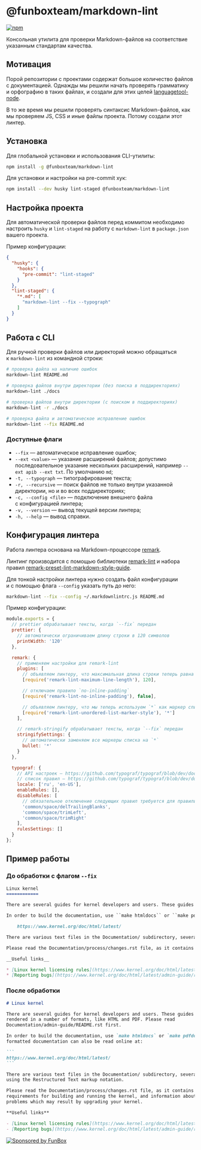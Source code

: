 # @funboxteam/markdown-lint

[![npm](https://img.shields.io/npm/v/@funboxteam/markdown-lint.svg)](https://www.npmjs.com/package/@funboxteam/markdown-lint)

Консольная утилита для проверки Markdown-файлов на соответствие указанным
стандартам качества.

## Мотивация

Порой репозитории с проектами содержат большое количество файлов с
документацией. Однажды мы решили начать проверять грамматику и орфографию в
таких файлах, и создали для этих целей
[languagetool-node](https://github.com/funbox/languagetool-node).

В то же время мы решили проверять синтаксис Markdown-файлов, как мы проверяем
JS, CSS и иные файлы проекта. Потому создали этот линтер.

## Установка

Для глобальной установки и использования CLI-утилиты:

```bash
npm install -g @funboxteam/markdown-lint
```

Для установки и настройки на pre-commit хук:

```bash
npm install --dev husky lint-staged @funboxteam/markdown-lint
```

## Настройка проекта

Для автоматической проверки файлов перед коммитом необходимо настроить `husky` и
`lint-staged` на работу с `markdown-lint` в `package.json` вашего проекта.

Пример конфигурации:

```json
{
  "husky": {
    "hooks": {
      "pre-commit": "lint-staged"
    }
  },
  "lint-staged": {
    "*.md": [
      "markdown-lint --fix --typograph"
    ]
  }
}
```

## Работа с CLI

Для ручной проверки файлов или директорий можно обращаться к `markdown-lint` из
командной строки:

```bash
# проверка файла на наличие ошибок
markdown-lint README.md

# проверка файлов внутри директории (без поиска в поддиректориях)
markdown-lint ./docs

# проверка файлов внутри директории (с поиском в поддиректориях)
markdown-lint -r ./docs

# проверка файла и автоматическое исправление ошибок
markdown-lint --fix README.md
```

### Доступные флаги

- `--fix` — автоматическое исправление ошибок;
- `--ext <value>` — указание расширений файлов; допустимо последовательное
  указание нескольких расширений, например `--ext apib --ext txt`. По умолчанию
  `md`;
- `-t, --typograph` — типографирование текста;
- `-r, --recursive` — поиск файлов не только внутри указанной директории, но и
  во всех поддиректориях;
- `-c, --config <file>` — подключение внешнего файла с конфигурацией линтера;
- `-v, --version` — вывод текущей версии линтера;
- `-h, --help` — вывод справки.

## Конфигурация линтера

Работа линтера основана на Markdown-процессоре
[remark](https://github.com/remarkjs/remark).

Линтинг производится с помощью библиотеки
[remark-lint](https://github.com/remarkjs/remark-lint) и набора правил
[remark-preset-lint-markdown-style-guide](https://github.com/remarkjs/remark-lint/tree/main/packages/remark-preset-lint-markdown-style-guide#rules).

Для тонкой настройки линтера нужно создать файл конфигурации и с помощью флага
`--config` указать путь до него:

```bash
markdown-lint --fix --config ~/.markdownlintrc.js README.md
```

Пример конфигурации:

```javascript
module.exports = {
  // prettier обрабатывает тексты, когда `--fix` передан
  prettier: {
    // автоматически ограничиваем длину строки в 120 символов
    printWidth: '120'
  },

  remark: {
    // применяем настройки для remark-lint
    plugins: [
      // объявляем линтеру, что максимальная длина строки теперь равна 120 символам
      [require('remark-lint-maximum-line-length'), 120],

      // отключаем правило `no-inline-padding`
      [require('remark-lint-no-inline-padding'), false],

      // объявляем линтеру, что мы теперь используем `*` как маркер списка
      [require('remark-lint-unordered-list-marker-style'), '*']
    ],

    // remark-stringify обрабатывает тексты, когда `--fix` передан
    stringifySettings: {
      // автоматически заменяем все маркеры списка на `*`
      bullet: '*'
    }
  },

  typograf: {
    // API настроек — https://github.com/typograf/typograf/blob/dev/docs/api_rules.md
    // список правил — https://github.com/typograf/typograf/blob/dev/docs/RULES.ru.md
    locale: ['ru', 'en-US'],
    enableRules: [],
    disableRules: [
      // обязательное отключение следующих правил требуется для правильной работы типографа
      'common/space/delTrailingBlanks',
      'common/space/trimLeft',
      'common/space/trimRight'
    ],
    rulesSettings: []
  }
};
```

## Пример работы

### До обработки с флагом `--fix`

```markdown
Linux kernel
============

There are several guides for kernel developers and users. These guides can be rendered in a number of formats, like HTML and PDF. Please read Documentation/admin-guide/README.rst first.

In order to build the documentation, use ``make htmldocs`` or ``make pdfdocs``.  The formatted documentation can also be read online at:

    https://www.kernel.org/doc/html/latest/

There are various text files in the Documentation/ subdirectory, several of them using the Restructured Text markup notation.

Please read the Documentation/process/changes.rst file, as it contains the requirements for building and running the kernel, and information about the problems which may result by upgrading your kernel.

__Useful links__

* [Linux kernel licensing rules](https://www.kernel.org/doc/html/latest/process/license-rules.html#kernel-licensing)
* [Reporting bugs](https://www.kernel.org/doc/html/latest/admin-guide/reporting-bugs.html)
```

### После обработки

````markdown
# Linux kernel

There are several guides for kernel developers and users. These guides can be
rendered in a number of formats, like HTML and PDF. Please read
Documentation/admin-guide/README.rst first.

In order to build the documentation, use `make htmldocs` or `make pdfdocs`. The
formatted documentation can also be read online at:

```
https://www.kernel.org/doc/html/latest/
```

There are various text files in the Documentation/ subdirectory, several of them
using the Restructured Text markup notation.

Please read the Documentation/process/changes.rst file, as it contains the
requirements for building and running the kernel, and information about the
problems which may result by upgrading your kernel.

**Useful links**

- [Linux kernel licensing rules](https://www.kernel.org/doc/html/latest/process/license-rules.html#kernel-licensing)
- [Reporting bugs](https://www.kernel.org/doc/html/latest/admin-guide/reporting-bugs.html)
````

[![Sponsored by FunBox](https://funbox.ru/badges/sponsored_by_funbox_centered.svg)](https://funbox.ru)
